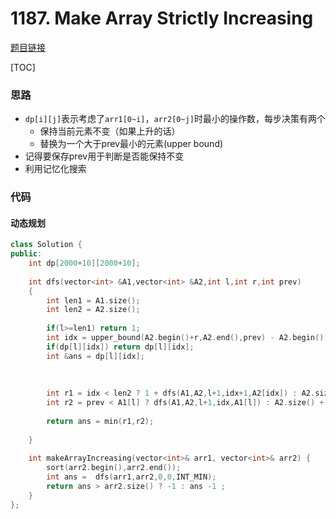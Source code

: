 # 1187. Make Array Strictly Increasing

[题目链接](https://leetcode.com/problems/make-array-strictly-increasing/)

[TOC]

### 思路
* `dp[i][j]`表示考虑了`arr1[0~i]`，`arr2[0~j]`时最小的操作数，每步决策有两个
    * 保持当前元素不变（如果上升的话）
    * 替换为一个大于prev最小的元素(upper bound)
* 记得要保存prev用于判断是否能保持不变
* 利用记忆化搜索
### 代码

#### 动态规划

```cpp
class Solution {
public:
    int dp[2000+10][2000+10];
    
    int dfs(vector<int> &A1,vector<int> &A2,int l,int r,int prev)
    {
        int len1 = A1.size();
        int len2 = A2.size();
        
        if(l>=len1) return 1;
        int idx = upper_bound(A2.begin()+r,A2.end(),prev) - A2.begin();
        if(dp[l][idx]) return dp[l][idx];
        int &ans = dp[l][idx];
        
        
        
        int r1 = idx < len2 ? 1 + dfs(A1,A2,l+1,idx+1,A2[idx]) : A2.size()+1;
        int r2 = prev < A1[l] ? dfs(A1,A2,l+1,idx,A1[l]) : A2.size() + 1;
        
        return ans = min(r1,r2);
        
    }
    
    int makeArrayIncreasing(vector<int>& arr1, vector<int>& arr2) {
        sort(arr2.begin(),arr2.end());
        int ans =  dfs(arr1,arr2,0,0,INT_MIN);
        return ans > arr2.size() ? -1 : ans -1 ;
    }
};
```

